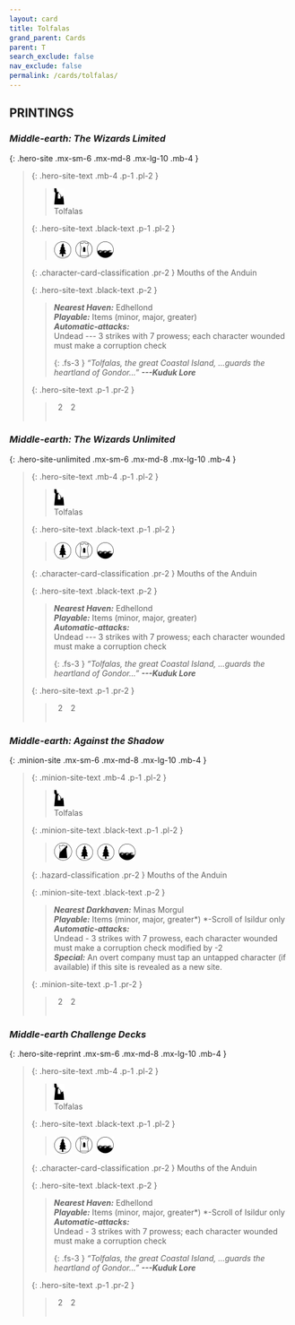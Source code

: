```yaml
---
layout: card
title: Tolfalas
grand_parent: Cards
parent: T
search_exclude: false
nav_exclude: false
permalink: /cards/tolfalas/
---
```


## PRINTINGS


### _Middle-earth: The Wizards Limited_

{: .hero-site .mx-sm-6 .mx-md-8 .mx-lg-10 .mb-4 }
> {: .hero-site-text .mb-4 .p-1 .pl-2 }
> > <div class="card-mp"><img src="/assets/images/ruinlair.svg"></div>
> > <div class="character-card-name">Tolfalas</div>
>
> {: .hero-site-text .black-text .p-1 .pl-2 }
> > ![](/assets/images/wilderness.svg)&ensp;![](/assets/images/free-domain.svg)&ensp;![](/assets/images/coastalsea.svg)
>
> {: .character-card-classification .pr-2 }
> Mouths of the Anduin
>
> {: .hero-site-text .black-text .p-2 }
> > _**Nearest Haven:**_ Edhellond <br>_**Playable:**_ Items (minor, major, greater) <br>_**Automatic-attacks:**_<br> Undead --- 3 strikes with 7 prowess; each character wounded must make a corruption check  
> > 
> > {: .fs-3 } 
> > _“Tolfalas, the great Coastal Island, ...guards the heartland of Gondor...”_ ***---&#65279;Kuduk Lore*** 
> 
> {: .hero-site-text .p-1 .pr-2 }
> > <div class="hero-site-draw"><span class="hero-you-draw">&ensp;2&ensp;</span><span class="hero-opp-draw">&ensp;2&ensp;</span></div>
> > <div class="card-corruption">&nbsp;</div>

### _Middle-earth: The Wizards Unlimited_

{: .hero-site-unlimited .mx-sm-6 .mx-md-8 .mx-lg-10 .mb-4 }
> {: .hero-site-text .mb-4 .p-1 .pl-2 }
> > <div class="card-mp"><img src="/assets/images/ruinlair.svg"></div>
> > <div class="character-card-name">Tolfalas</div>
>
> {: .hero-site-text .black-text .p-1 .pl-2 }
> > ![](/assets/images/wilderness.svg)&ensp;![](/assets/images/free-domain.svg)&ensp;![](/assets/images/coastalsea.svg)
>
> {: .character-card-classification .pr-2 }
> Mouths of the Anduin
>
> {: .hero-site-text .black-text .p-2 }
> > _**Nearest Haven:**_ Edhellond <br>_**Playable:**_ Items (minor, major, greater) <br>_**Automatic-attacks:**_<br> Undead --- 3 strikes with 7 prowess; each character wounded must make a corruption check  
> > 
> > {: .fs-3 } 
> > _“Tolfalas, the great Coastal Island, ...guards the heartland of Gondor...”_ ***---&#65279;Kuduk Lore*** 
> 
> {: .hero-site-text .p-1 .pr-2 }
> > <div class="hero-site-draw"><span class="hero-you-draw">&ensp;2&ensp;</span><span class="hero-opp-draw">&ensp;2&ensp;</span></div>
> > <div class="card-corruption">&nbsp;</div>

### _Middle-earth: Against the Shadow_

{: .minion-site .mx-sm-6 .mx-md-8 .mx-lg-10 .mb-4 }
> {: .minion-site-text .mb-4 .p-1 .pl-2 }
> > <div class="card-mp"><img src="/assets/images/ruinlair.svg"></div>
> > <div class="card-name">Tolfalas</div>
>
> {: .minion-site-text .black-text .p-1 .pl-2 }
> > ![](/assets/images/shadow-land.svg)&ensp;![](/assets/images/wilderness.svg)&ensp;![](/assets/images/wilderness.svg)&ensp;![](/assets/images/coastalsea.svg)
>
> {: .hazard-classification .pr-2 }
> Mouths of the Anduin
>
> {: .minion-site-text .black-text .p-2 }
> > ***Nearest Darkhaven:*** Minas Morgul <br>_**Playable:**_ Items (minor, major, greater\*) \*-Scroll of Isildur only <br>_**Automatic-attacks:**_<br> Undead - 3 strikes with 7 prowess, each character wounded must make a corruption check modified by -2 <br>_**Special:**_ An overt company must tap an untapped character (if available) if this site is revealed as a new site.  
> 
> {: .minion-site-text .p-1 .pr-2 }
> > <div class="hero-site-draw"><span class="minion-you-draw">&ensp;2&ensp;</span><span class="minion-opp-draw">&ensp;2&ensp;</span></div>
> > <div class="card-corruption">&nbsp;</div>

### _Middle-earth Challenge Decks_

{: .hero-site-reprint .mx-sm-6 .mx-md-8 .mx-lg-10 .mb-4 }
> {: .hero-site-text .mb-4 .p-1 .pl-2 }
> > <div class="card-mp"><img src="/assets/images/ruinlair.svg"></div>
> > <div class="character-card-name">Tolfalas</div>
>
> {: .hero-site-text .black-text .p-1 .pl-2 }
> > ![](/assets/images/wilderness.svg)&ensp;![](/assets/images/free-domain.svg)&ensp;![](/assets/images/coastalsea.svg)
>
> {: .character-card-classification .pr-2 }
> Mouths of the Anduin
>
> {: .hero-site-text .black-text .p-2 }
> > _**Nearest Haven:**_ Edhellond <br>_**Playable:**_ Items (minor, major, greater\*) \*-Scroll of Isildur only <br>_**Automatic-attacks:**_<br> Undead - 3 strikes with 7 prowess; each character wounded must make a corruption check  
> > 
> > {: .fs-3 } 
> > _“Tolfalas, the great Coastal Island, ...guards the heartland of Gondor...”_ ***---&#65279;Kuduk Lore*** 
> 
> {: .hero-site-text .p-1 .pr-2 }
> > <div class="hero-site-draw"><span class="hero-you-draw">&ensp;2&ensp;</span><span class="hero-opp-draw">&ensp;2&ensp;</span></div>
> > <div class="card-corruption">&nbsp;</div>

